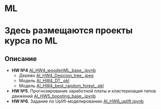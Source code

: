 # ML
# Здесь размещаются проекты курса по ML

## Описание
- **HW №4** [AI_HW4_woodenML_base_.ipynb](AI_HW4_woodenML_base_.ipynb)
  - Дерево [AI_HW4_Desicion_tree_.jpeg](AI_HW4_Desicion_tree_.jpeg)
  - Модель [AI_HW4_DT_.pkl](AI_HW4_DT_.pkl)
  - Модель [AI_HW4_best_random_forest_.pkl](AI_HW4_best_random_forest_.pkl)
- **HW №5**. Прогнозирование заработной платы и кластеризация типов движений [AI_HW5_boosting_base_.ipynb](AI_HW5_boosting_base_.ipynb)
- **HW №6**. Задание по Uplift-моделированию [AI_HW6_uplift.ipynb](AI_HW6_uplift.ipynb)
